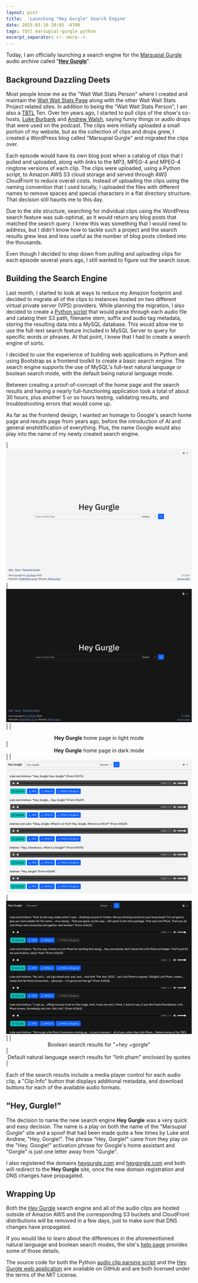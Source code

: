```yaml
---
layout: post
title:  'Launching "Hey Gurgle" Search Engine'
date: 2025-03-16 20:05 -0700
tags: tbtl marsupial-gurgle python
excerpt_separator: <!--more-->
---
```


Today, I am officially launching a search engine for the [Marsupial Gurgle](https://marsupialgurgle.com/) audio archive called "**[Hey Gurgle](http://search.marsupialgurgle.com/)**".

<!--more-->

## Background Dazzling Deets

Most people know me as the "Wait Wait Stats Person" where I created and maintain the [Wait Wait Stats Page](https://stats.wwdt.me/) along with the other Wait Wait Stats Project related sites. In addition to being the "Wait Wait Stats Person", I am also a [TBTL](https://tbtl.net/) Ten. Over ten years ago, I started to pull clips of the show's co-hosts, [Luke Burbank](https://bsky.app/profile/lukeburbank.bsky.social) and [Andrew Walsh](https://bsky.app/profile/walsh.bsky.social), saying funny things or audio drops that were used on the podcast. The clips were initially uploaded a small portion of my website, but as the collection of clips and drops grew, I created a WordPress blog called "Marsupial Gurgle" and migrated the clips over.

Each episode would have its own blog post when a catalog of clips that I pulled and uploaded, along with links to the MP3, MPEG-4 and MPEG-4 ringtone versions of each clip. The clips were uploaded, using a Python script, to Amazon AWS S3 cloud storage and served through AWS CloudFront to reduce overall costs. Instead of uploading the clips using the naming convention that I used locally, I uploaded the files with different names to remove spaces and special characters in a flat directory structure. That decision still haunts me to this day.

Due to the site structure, searching for individual clips using the WordPress search feature was sub-optimal, as it would return any blog posts that matched the search query. I knew this was something that I would need to address, but I didn't know how to tackle such a project and the search results grew less and less useful as the number of blog posts climbed into the thousands.

Even though I decided to step down from pulling and uploading clips for each episode several years ago, I still wanted to figure out the search issue.

## Building the Search Engine

Last month, I started to look at ways to reduce my Amazon footprint and decided to migrate all of the clips to instances hosted on two different virtual private server (VPS) providers. While planning the migration, I also decided to create a [Python script](https://github.com/questionlp/) that would parse through each audio file and catalog their S3 path, filename stem, suffix and audio tag metadata, storing the resulting data into a MySQL database. This would allow me to use the full-text search feature included in MySQL Server to query for specific words or phrases. At that point, I knew that I had to create a search engine of sorts.

I decided to use the experience of building web applications in Python and using Bootstrap as a frontend toolkit to create a basic search engine. The search engine supports the use of MySQL's full-text natural language or boolean search mode, with the default being natural language mode.

Between creating a proof-of-concept of the home page and the search results and having a nearly full-functioning application took a total of about 30 hours, plus another 5 or so hours testing, validating results, and troubleshooting errors that would come up.

As far as the frontend design, I wanted an homage to Google's search home page and results page from years ago, before the introduction of AI and general enshittification of everything. Plus, the name Google would also play into the name of my newly created search engine.

| ![Hey Gurgle search website with title and search field shown in light mode](/assets/images/hey-gurgle/home-page.png 'Hey Gurgle home page in light mode') | ![Hey Gurgle search site with title and search field shown in dark mode](/assets/images/hey-gurgle/home-page-dark.png 'Hey Gurgle home page in light mode') |
| <center><b>Hey Gurgle</b> home page in light mode</center> | <center><b>Hey Gurgle</b> home page in dark mode</center> |
| ![Hey Gurgle search results for "+hey gorgle"](/assets/images/hey-gurgle/search-results-hey-gorgle.png 'Boolean search results for "+hey +gorgle"') | ![Hey Gurgle search results for "linh pham" within quotes](/assets/images/hey-gurgle/search-results.png 'Default natural language search results for "linh pham" enclosed by quotes') |
| <center>Boolean search results for "+hey +gorgle"</center> | <center>Default natural language search results for "linh pham" enclosed by quotes</center> |

Each of the search results include a media player control for each audio clip, a "Clip Info" button that displays additional metadata, and download buttons for each of the available audio formats.

## "Hey, Gurgle!"

The decision to name the new search engine **Hey Gurgle** was a very quick and easy decision. The name is a play on both the name of the "Marsupial Gurgle" site and a spoof that had been made quite a few times by Luke and Andrew, "Hey, Gorgle!". The phrase "Hey, Gorgle!" came from they play on the "Hey, Google!" activation phrase for Google's home assistant and "Gorgle" is just one letter away from "Gurgle".

I also registered the domains [heygurgle.com](https://heygurgle.com/) and [heygorgle.com](https://heygorgle.com/) and both will redirect to the **Hey Gurgle** site, once the new domain registration and DNS changes have propagated.

## Wrapping Up

Both the [Hey Gurgle](https://search.marsupialgurgle.com/) search engine and all of the audio clips are hosted outside of Amazon AWS and the corresponding S3 buckets and CloudFront distributions will be removed in a few days, just to make sure that DNS changes have propagated.

If you would like to learn about the differences in the aforementioned natural language and boolean search modes, the site's [help page](https://search.marsupialgurgle.com/help) provides some of those details.

The source code for both the Python [audio clip parsing script](https://github.com/questionlp/marsupialgurgle-audio-parsing) and the [Hey Gurgle web application](https://github.com/questionlp/search.marsupialgurgle.com) are available on GitHub and are both licensed under the terms of the MIT License.
